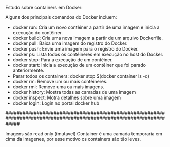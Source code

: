 Estudo sobre containers em Docker:

Alguns dos principais comandos do Docker incluem:

- docker run: Cria um novo contêiner a partir de uma imagem e inicia a execução do contêiner.
- docker build: Cria uma nova imagem a partir de um arquivo Dockerfile.
- docker pull: Baixa uma imagem do registro do Docker.
- docker push: Envie uma imagem para o registro do Docker.
- docker ps: Lista todos os contêineres em execução no host do Docker.
- docker stop: Para a execução de um contêiner.
- docker start: Inicia a execução de um contêiner que foi parado anteriormente.
- Parar todos os containers: docker stop $(docker container ls -q)
- docker rm: Remove um ou mais contêineres.
- docker rmi: Remove uma ou mais imagens.
- docker history: Mostra todas as camadas de uma imagem
- docker inspect: Motra detalhes sobre uma imagem 
- docker login: Login no portal docker hub

#####################################################################################################################

Imagens são read only (imutavel)
Container é uma camada temporaria em cima da imagenes, por esse motivo os containers são tão leves.

